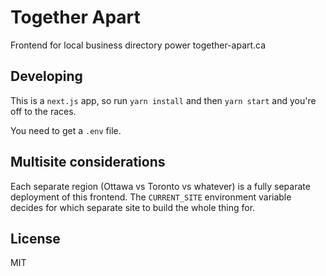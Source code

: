# Together Apart

Frontend for local business directory power together-apart.ca

## Developing

This is a `next.js` app, so run `yarn install` and then `yarn start` and you're off to the races.

You need to get a `.env` file.

## Multisite considerations

Each separate region (Ottawa vs Toronto vs whatever) is a fully separate deployment of this frontend. The `CURRENT_SITE` environment variable decides for which separate site to build the whole thing for.

## License

MIT

